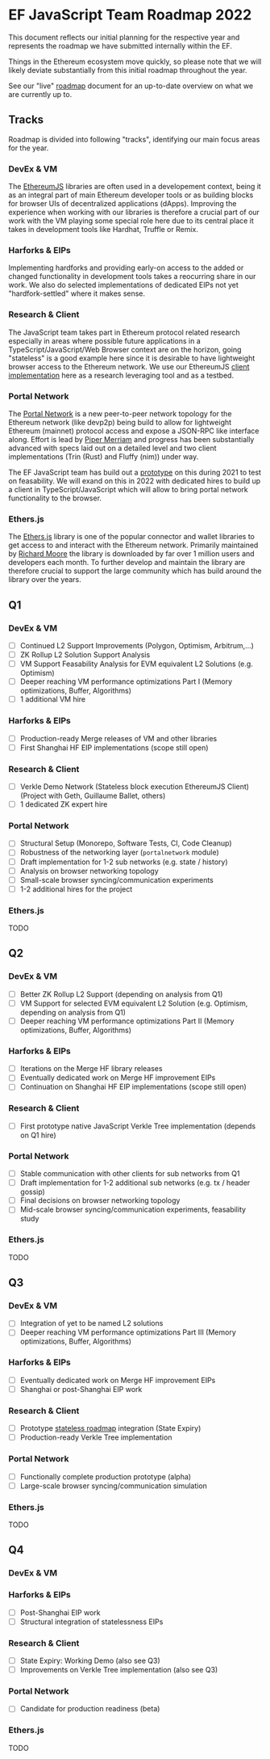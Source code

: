 # EF JavaScript Team Roadmap 2022

This document reflects our initial planning for the respective year and represents
the roadmap we have submitted internally within the EF.

Things in the Ethereum ecosystem move quickly, so please note that we will likely deviate
substantially from this initial roadmap throughout the year.

See our "live" [roadmap](./README.md) document for an up-to-date overview on what we
are currently up to.

## Tracks

Roadmap is divided into following "tracks", identifying our main focus areas
for the year.

### DevEx & VM

The [EthereumJS](https://github.com/ethereumjs/ethereumjs-monorepo) libraries are often used in a developement context, being it as an integral part of main Ethereum developer tools or as building blocks for browser UIs of decentralized applications (dApps). Improving the experience when working with our libraries is therefore a crucial part of our work with the VM playing some special role here due to its central place it takes in development tools like Hardhat, Truffle or Remix.

### Harforks & EIPs

Implementing hardforks and providing early-on access to the added or changed functionality in development tools takes a reocurring share in our work. We also do selected implementations of dedicated EIPs not yet "hardfork-settled" where it makes sense.

### Research & Client

The JavaScript team takes part in Ethereum protocol related research especially in areas where possible future applications in a TypeScript/JavaScript/Web Browser context are on the horizon, going "stateless" is a good example here since it is desirable to have lightweight browser access to the Ethereum network. We use our EthereumJS [client implementation](https://github.com/ethereumjs/ethereumjs-monorepo/tree/master/packages/client) here as a research leveraging tool and as a testbed. 

### Portal Network

The [Portal Network](https://github.com/ethereum/portal-network-specs) is a new peer-to-peer network topology for the Ethereum network (like devp2p) being build to allow for lightweight Ethereum (mainnet) protocol access and expose a JSON-RPC like interface along. Effort is lead by [Piper Merriam](https://github.com/pipermerriam) and progress has been substantially advanced with specs laid out on a detailed level and two client implementations (Trin (Rust) and Fluffy (nim)) under way.

The EF JavaScript team has build out a [prototype](https://github.com/acolytec3/portalnetwork) on this during 2021 to test on feasability. We will exand on this in 2022 with dedicated hires to build up a client in TypeScript/JavaScript which will allow to bring portal network functionality to the browser.

### Ethers.js

The [Ethers.js](https://github.com/ethers-io/ethers.js) library is one of the popular connector and wallet libraries to get access to and interact with the Ethereum network. Primarily maintained by [Richard Moore](https://github.com/ricmoo) the library is downloaded by far over 1 million users and developers each month. To further develop and maintain the library are therefore crucial to support the large community which has build around the library over the years.

## Q1

### DevEx & VM

- [ ] Continued L2 Support Improvements (Polygon, Optimism, Arbitrum,...)
- [ ] ZK Rollup L2 Solution Support Analysis
- [ ] VM Support Feasability Analysis for EVM equivalent L2 Solutions (e.g. Optimism)
- [ ] Deeper reaching VM performance optimizations Part I (Memory optimizations, Buffer, Algorithms)
- [ ] 1 additional VM hire

### Harforks & EIPs

- [ ] Production-ready Merge releases of VM and other libraries
- [ ] First Shanghai HF EIP implementations (scope still open)

### Research & Client

- [ ] Verkle Demo Network (Stateless block execution EthereumJS Client) (Project with Geth, Guillaume Ballet, others)
- [ ] 1 dedicated ZK expert hire

### Portal Network

- [ ] Structural Setup (Monorepo, Software Tests, CI, Code Cleanup)
- [ ] Robustness of the networking layer (`portalnetwork` module)
- [ ] Draft implementation for 1-2 sub networks (e.g. state / history)
- [ ] Analysis on browser networking topology
- [ ] Small-scale browser syncing/communication experiments
- [ ] 1-2 additional hires for the project

### Ethers.js

TODO

## Q2

### DevEx & VM

- [ ] Better ZK Rollup L2 Support (depending on analysis from Q1)
- [ ] VM Support for selected EVM equivalent L2 Solution (e.g. Optimism, depending on analysis from Q1)
- [ ] Deeper reaching VM performance optimizations Part II (Memory optimizations, Buffer, Algorithms)

### Harforks & EIPs

- [ ] Iterations on the Merge HF library releases
- [ ] Eventually dedicated work on Merge HF improvement EIPs
- [ ] Continuation on Shanghai HF EIP implementations (scope still open)

### Research & Client

- [ ] First prototype native JavaScript Verkle Tree implementation (depends on Q1 hire)

### Portal Network

- [ ] Stable communication with other clients for sub networks from Q1
- [ ] Draft implementation for 1-2 additional sub networks (e.g. tx / header gossip)
- [ ] Final decisions on browser networking topology
- [ ] Mid-scale browser syncing/communication experiments, feasability study

### Ethers.js

TODO

## Q3

### DevEx & VM

- [ ] Integration of yet to be named L2 solutions
- [ ] Deeper reaching VM performance optimizations Part III (Memory optimizations, Buffer, Algorithms)

### Harforks & EIPs

- [ ] Eventually dedicated work on Merge HF improvement EIPs
- [ ] Shanghai or post-Shanghai EIP work

### Research & Client

- [ ] Prototype [stateless roadmap](https://notes.ethereum.org/Yn_mwNa2SeeQHnKsRgekKg) integration (State Expiry)
- [ ] Production-ready Verkle Tree implementation

### Portal Network

- [ ] Functionally complete production prototype (alpha)
- [ ] Large-scale browser syncing/communication simulation

### Ethers.js

TODO

## Q4

### DevEx & VM


### Harforks & EIPs

- [ ] Post-Shanghai EIP work
- [ ] Structural integration of statelessness EIPs

### Research & Client

- [ ] State Expiry: Working Demo (also see Q3)
- [ ] Improvements on Verkle Tree implementation (also see Q3)

### Portal Network

- [ ] Candidate for production readiness (beta)


### Ethers.js

TODO



